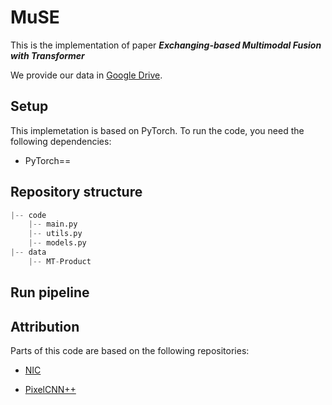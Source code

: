 # MuSE

This is the implementation of paper ***Exchanging-based Multimodal Fusion with Transformer***

We provide our data in [Google Drive]().

## Setup

This implemetation is based on PyTorch. To run the code, you need the following dependencies:

- PyTorch==


## Repository structure

```python
|-- code
    |-- main.py
    |-- utils.py
    |-- models.py
|-- data
    |-- MT-Product
```

## Run pipeline



## Attribution

Parts of this code are based on the following repositories:

- [NIC]()

- [PixelCNN++]()
